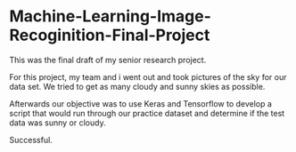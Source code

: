 # Machine-Learning-Image-Recoginition-Final-Project
This was the final draft of my senior research project. 

For this project, my team and i went out and took pictures of the sky for our data set. We tried to get as many cloudy and sunny skies as possible.

Afterwards our objective was to use Keras and Tensorflow to develop a script that would run through our practice dataset and determine if the test data was sunny or cloudy.

Successful.
